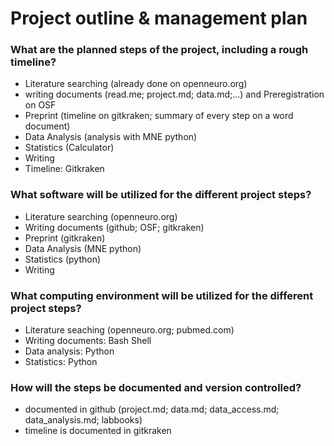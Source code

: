 # Project outline & management plan

### What are the planned steps of the project, including a rough timeline?
- Literature searching (already done on openneuro.org)
- writing documents (read.me; project.md; data.md;...) and Preregistration  on OSF
- Preprint (timeline on gitkraken; summary of every step on a word document)
- Data Analysis (analysis with MNE python)
- Statistics (Calculator)
- Writing
- Timeline: Gitkraken

### What software will be utilized for the different project steps?
- Literature searching (openneuro.org)
- Writing documents (github; OSF; gitkraken)
- Preprint (gitkraken)
- Data Analysis (MNE python) 
- Statistics (python)
- Writing 

### What computing environment will be utilized for the different project steps?
- Literature seaching (openneuro.org; pubmed.com)
- Writing documents: Bash Shell
- Data analysis: Python
- Statistics: Python

### How will the steps be documented and version controlled?
- documented in github (project.md; data.md; data_access.md; data_analysis.md; labbooks)
- timeline is documented in gitkraken 

